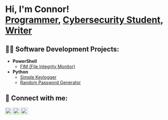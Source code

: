 <h1>Hi, I'm Connor! <br/><a href="https://github.com/printConnorGates"> Programmer</a>, <a href="https://www.linkedin.com/in/connorgates-/">Cybersecurity Student</a>, <a href="https://medium.com/@connorgates"> Writer</a>


<h2>👨‍💻 Software Development Projects:</h2>

- <b>PowerShell</b>
  - [FIM (File Integrity Monitor)](https://github.com/printConnorGates/File-Integrity-Monitor-FIM-)
- <b>Python</b>
  - [Simple Keylogger](https://github.com/printConnorGates/simplekeylogger)
  - [Random Password Generator](https://github.com/printConnorGates/Random-password-generator)
  
<h2> 🤳 Connect with me:</h2>

[<img align="left" alt="ConnorGates | Twitter" width="22px" src="https://cdn.jsdelivr.net/npm/simple-icons@v3/icons/twitter.svg" />][twitter]
[<img align="left" alt="ConnorGates | LinkedIn" width="22px" src="https://cdn.jsdelivr.net/npm/simple-icons@v3/icons/linkedin.svg" />][linkedin]
[<img align="left" alt="ConnorGates | Instagram" width="22px" src="https://cdn.jsdelivr.net/npm/simple-icons@v3/icons/instagram.svg" />][instagram]

[twitter]: https://twitter.com/connorrgates
[instagram]: https://www.instagram.com/connorrgates/
[linkedin]: https://www.linkedin.com/in/connorgates-
